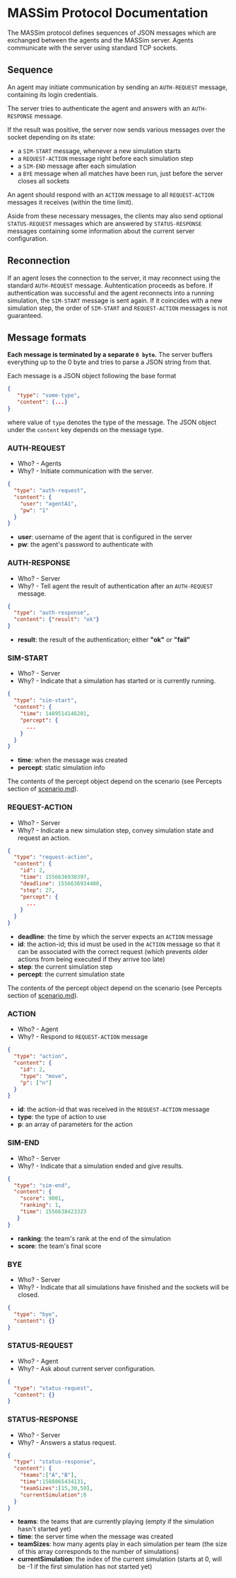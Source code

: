 # MASSim Protocol Documentation

The MASSim protocol defines sequences of JSON messages which are exchanged between the agents and the MASSim server. Agents communicate with the server using standard TCP sockets.

## Sequence

An agent may initiate communication by sending an `AUTH-REQUEST` message, containing its login credentials.

The server tries to authenticate the agent and answers with an `AUTH-RESPONSE` message.

If the result was positive, the server now sends various messages over the socket depending on its state:

* a `SIM-START` message, whenever a new simulation starts
* a `REQUEST-ACTION` message right before each simulation step
* a `SIM-END` message after each simulation
* a `BYE` message when all matches have been run, just before the server closes all sockets

An agent should respond with an `ACTION` message to all `REQUEST-ACTION` messages it receives (within the time limit).


Aside from these necessary messages, the clients may also send optional `STATUS-REQUEST` messages which are answered by `STATUS-RESPONSE` messages containing some information about the current server configuration.

## Reconnection

If an agent loses the connection to the server, it may reconnect using the standard `AUTH-REQUEST` message. Auhtentication proceeds as before. If authentication was successful and the agent reconnects into a running simulation, the `SIM-START` message is sent again. If it coincides with a new simulation step, the order of `SIM-START` and `REQUEST-ACTION` messages is not guaranteed.

## Message formats

__Each message is terminated by a separate `0 byte`.__ The server buffers everything up to the 0 byte and tries to parse a JSON string from that.

Each message is a JSON object following the base format

```json
{
   "type": "some-type",
   "content": {...}
}
```

where value of `type` denotes the type of the message. The JSON object under the `content` key depends on the message type.

### AUTH-REQUEST

* Who? - Agents
* Why? - Initiate communication with the server.

```json
{
  "type": "auth-request",
  "content": {
    "user": "agentA1",
    "pw": "1"
  }
}
```

* __user__: username of the agent that is configured in the server
* __pw__: the agent's password to authenticate with

### AUTH-RESPONSE

* Who? - Server
* Why? - Tell agent the result of authentication after an `AUTH-REQUEST` message.

```json
{
  "type": "auth-response",
  "content": {"result": "ok"}
}
```

* __result__: the result of the authentication; either __"ok"__ or __"fail"__

### SIM-START

* Who? - Server
* Why? - Indicate that a simulation has started or is currently running.

```json
{
  "type": "sim-start",
  "content": {
    "time": 1489514146201,
    "percept": {
      ...
    }
  }
}
```

* __time__: when the message was created
* __percept__: static simulation info

The contents of the percept object depend on the scenario (see Percepts section of [scenario.md](scenario.md)).

### REQUEST-ACTION

* Who? - Server
* Why? - Indicate a new simulation step, convey simulation state and request an action.

```json
{
  "type": "request-action",
  "content": {
    "id": 2,
    "time": 1556636930397,
    "deadline": 1556636934400,
    "step": 27,
    "percept": {
      ...
    }
  }
}
```

* __deadline__: the time by which the server expects an `ACTION` message
* __id__: the action-id; this id must be used in the `ACTION` message so that it can be associated with the correct request (which prevents older actions from being executed if they arrive too late)
* __step__: the current simulation step
* __percept__: the current simulation state

The contents of the percept object depend on the scenario (see Percepts section of [scenario.md](scenario.md)).

### ACTION

* Who? - Agent
* Why? - Respond to `REQUEST-ACTION` message

```json
{
  "type": "action",
  "content": {
    "id": 2,
    "type": "move",
    "p": ["n"]
  }
}
```

* __id__: the action-id that was received in the `REQUEST-ACTION` message
* __type__: the type of action to use
* __p__: an array of parameters for the action

### SIM-END

* Who? - Server
* Why? - Indicate that a simulation ended and give results.

```json
{
  "type": "sim-end",
  "content": {
    "score": 9001,
    "ranking": 1,
    "time": 1556638423323
   }
}
```

* __ranking__: the team's rank at the end of the simulation
* __score__: the team's final score

### BYE

* Who? - Server
* Why? - Indicate that all simulations have finished and the sockets will be closed.

```json
{
  "type": "bye",
  "content": {}
}
```

### STATUS-REQUEST

* Who? - Agent
* Why? - Ask about current server configuration.

```json
{
  "type": "status-request",
  "content": {}
}
```

### STATUS-RESPONSE

* Who? - Server
* Why? - Answers a status request.

```json
{
  "type": "status-response",
  "content": {
    "teams":["A","B"],
    "time":1588865434131,
    "teamSizes":[15,30,50],
    "currentSimulation":0
  }
}
```

* __teams__: the teams that are currently playing (empty if the simulation hasn't started yet)
* __time__: the server time when the message was created
* __teamSizes__: how many agents play in each simulation per team (the size of this array corresponds to the number of simulations)
* __currentSimulation__: the index of the current simulation (starts at 0, will be -1 if the first simulation has not started yet)
